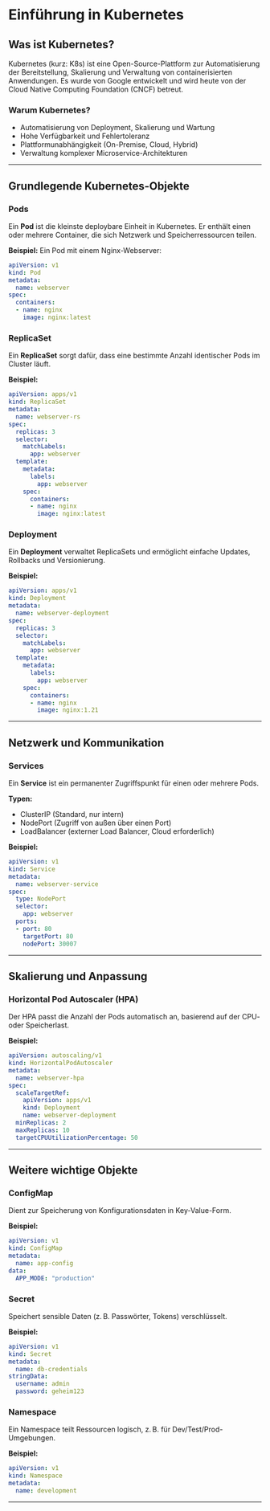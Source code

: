 # Einführung in Kubernetes

## Was ist Kubernetes?
Kubernetes (kurz: K8s) ist eine Open-Source-Plattform zur Automatisierung der Bereitstellung, Skalierung und Verwaltung von containerisierten Anwendungen. Es wurde von Google entwickelt und wird heute von der Cloud Native Computing Foundation (CNCF) betreut.

### Warum Kubernetes?
- Automatisierung von Deployment, Skalierung und Wartung
- Hohe Verfügbarkeit und Fehlertoleranz
- Plattformunabhängigkeit (On-Premise, Cloud, Hybrid)
- Verwaltung komplexer Microservice-Architekturen

---

## Grundlegende Kubernetes-Objekte

### Pods
Ein **Pod** ist die kleinste deploybare Einheit in Kubernetes. Er enthält einen oder mehrere Container, die sich Netzwerk und Speicherressourcen teilen.

**Beispiel:**
Ein Pod mit einem Nginx-Webserver:
```yaml
apiVersion: v1
kind: Pod
metadata:
  name: webserver
spec:
  containers:
  - name: nginx
    image: nginx:latest
```

### ReplicaSet
Ein **ReplicaSet** sorgt dafür, dass eine bestimmte Anzahl identischer Pods im Cluster läuft.

**Beispiel:**
```yaml
apiVersion: apps/v1
kind: ReplicaSet
metadata:
  name: webserver-rs
spec:
  replicas: 3
  selector:
    matchLabels:
      app: webserver
  template:
    metadata:
      labels:
        app: webserver
    spec:
      containers:
      - name: nginx
        image: nginx:latest
```

### Deployment
Ein **Deployment** verwaltet ReplicaSets und ermöglicht einfache Updates, Rollbacks und Versionierung.

**Beispiel:**
```yaml
apiVersion: apps/v1
kind: Deployment
metadata:
  name: webserver-deployment
spec:
  replicas: 3
  selector:
    matchLabels:
      app: webserver
  template:
    metadata:
      labels:
        app: webserver
    spec:
      containers:
      - name: nginx
        image: nginx:1.21
```

---

## Netzwerk und Kommunikation

### Services
Ein **Service** ist ein permanenter Zugriffspunkt für einen oder mehrere Pods.

**Typen:**
- ClusterIP (Standard, nur intern)
- NodePort (Zugriff von außen über einen Port)
- LoadBalancer (externer Load Balancer, Cloud erforderlich)

**Beispiel:**
```yaml
apiVersion: v1
kind: Service
metadata:
  name: webserver-service
spec:
  type: NodePort
  selector:
    app: webserver
  ports:
  - port: 80
    targetPort: 80
    nodePort: 30007
```

---

## Skalierung und Anpassung

### Horizontal Pod Autoscaler (HPA)
Der HPA passt die Anzahl der Pods automatisch an, basierend auf der CPU- oder Speicherlast.

**Beispiel:**
```yaml
apiVersion: autoscaling/v1
kind: HorizontalPodAutoscaler
metadata:
  name: webserver-hpa
spec:
  scaleTargetRef:
    apiVersion: apps/v1
    kind: Deployment
    name: webserver-deployment
  minReplicas: 2
  maxReplicas: 10
  targetCPUUtilizationPercentage: 50
```

---

## Weitere wichtige Objekte

### ConfigMap
Dient zur Speicherung von Konfigurationsdaten in Key-Value-Form.

**Beispiel:**
```yaml
apiVersion: v1
kind: ConfigMap
metadata:
  name: app-config
data:
  APP_MODE: "production"
```

### Secret
Speichert sensible Daten (z. B. Passwörter, Tokens) verschlüsselt.

**Beispiel:**
```yaml
apiVersion: v1
kind: Secret
metadata:
  name: db-credentials
stringData:
  username: admin
  password: geheim123
```

### Namespace
Ein Namespace teilt Ressourcen logisch, z. B. für Dev/Test/Prod-Umgebungen.

**Beispiel:**
```yaml
apiVersion: v1
kind: Namespace
metadata:
  name: development
```

---
